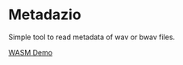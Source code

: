 # Metadazio

Simple tool to read metadata of wav or bwav files.

[WASM Demo](https://kolemikko.github.io/metadazio/)
